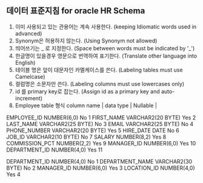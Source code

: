 ## 데이터 표준지침 for oracle HR Schema

1. 이미 사용되고 있는 관용어는 계속 사용한다. (keeping Idiomatic words used in advanced)
2. Synonym은 허용하지 않는다. (Using Synonym not allowed)
3. 띄어쓰기는 _ 로 지정한다. (Space between words must be indicated by '_')
4. 한글명이 있을경우 영문으로 번역하여 표기한다. (Translate other language into English)
5. 테이블 명은 앞이 대문자인 카멜케이스를 쓴다. (Labeling tables must use Camelcase)
6. 컬럼명은 소문자만 쓴다. (Labeling columns must use lowercases only)
7. id 를 primary key로 잡는다. (Assign id as a primary key and auto-increment) 
8. Employee table 형식
   column name | data type | Nullable |

EMPLOYEE_ID	NUMBER(6,0)	No		1
FIRST_NAME	VARCHAR2(20 BYTE)	Yes		2
LAST_NAME	VARCHAR2(25 BYTE)	No		3
EMAIL	VARCHAR2(25 BYTE)	No		4
PHONE_NUMBER	VARCHAR2(20 BYTE)	Yes		5
HIRE_DATE	DATE	No		6
JOB_ID	VARCHAR2(10 BYTE)	No		7
SALARY	NUMBER(8,2)	Yes		8
COMMISSION_PCT	NUMBER(2,2)	Yes		9
MANAGER_ID	NUMBER(6,0)	Yes		10
DEPARTMENT_ID	NUMBER(4,0)	Yes		11

DEPARTMENT_ID	NUMBER(4,0)	No		1
DEPARTMENT_NAME	VARCHAR2(30 BYTE)	No		2
MANAGER_ID	NUMBER(6,0)	Yes		3
LOCATION_ID	NUMBER(4,0)	Yes		4
